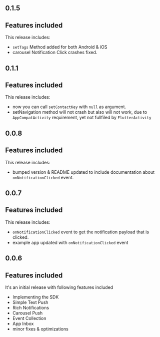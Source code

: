 ## 0.1.5
Features included
- 
 This release includes:
 * `setTags` Method added for both Android & iOS
 * carousel Notification Click crashes fixed.

## 0.1.1
Features included
- 
 This release includes:
 * now you can call `setContactKey` with `null` as argument.
 * setNavigation method will not crash but also will not work, due to `AppCompatActivity` requirement, yet not fullfiled by `FlutterActivity`

## 0.0.8

Features included
- 
 This release includes:
 * bumped version & README updated to include documentation about
 `onNotificationClicked` event.
 
## 0.0.7

Features included
- 
 This release includes:
 * `onNotificationClicked` event to get the notification payload that is clicked.
 * example app updated with `onNotificationClicked` event
 
## 0.0.6

Features included
- 
 It's an initial release with following features included
 * Implementing the SDK
 * Simple Text Push
 * Rich Notifications
 * Carousel Push
 * Event Collection
 * App Inbox
 * minor fixes & optimizations
 
